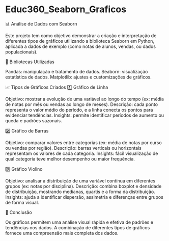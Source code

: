 # Educ360_Seaborn_Graficos

📊 Análise de Dados com Seaborn

Este projeto tem como objetivo demonstrar a criação e interpretação de diferentes tipos de gráficos utilizando a biblioteca Seaborn em Python, aplicada a dados de exemplo (como notas de alunos, vendas, ou dados populacionais).

🧩 Bibliotecas Utilizadas

Pandas: manipulação e tratamento de dados.
Seaborn: visualização estatística de dados.
Matplotlib: ajustes e customizações de gráficos.

📈 Tipos de Gráficos Criados
1️⃣ Gráfico de Linha

Objetivo: mostrar a evolução de uma variável ao longo do tempo (ex: média de notas por mês ou vendas ao longo de meses).
Descrição: cada ponto representa o valor médio do período, e a linha conecta os pontos para evidenciar tendências.
Insights: permite identificar períodos de aumento ou queda e padrões sazonais.

2️⃣ Gráfico de Barras

Objetivo: comparar valores entre categorias (ex: média de notas por curso ou vendas por região).
Descrição: barras verticais ou horizontais representam os valores de cada categoria.
Insights: fácil visualização de qual categoria teve melhor desempenho ou maior frequência.

3️⃣ Gráfico Violino

Objetivo: analisar a distribuição de uma variável contínua em diferentes grupos (ex: notas por disciplina).
Descrição: combina boxplot e densidade de distribuição, mostrando medianas, quartis e a forma da distribuição.
Insights: ajuda a identificar dispersão, assimetria e diferenças entre grupos de forma visual.

📝 Conclusão

Os gráficos permitem uma análise visual rápida e efetiva de padrões e tendências nos dados.
A combinação de diferentes tipos de gráficos fornece uma compreensão mais completa dos dados.
